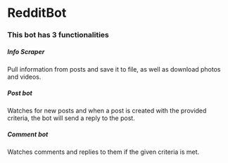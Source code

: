 # RedditBot

<h3> This bot has 3 functionalities </h3>

<h5>Info Scraper</h5>
Pull information from posts and save it to file, as well as download photos and videos.<br >

<h5>Post bot</h5>
Watches for new posts and when a post is created with the provided criteria, the bot will send a reply to the post.<br >

<h5>Comment bot</h5>
Watches comments and replies to them if the given criteria is met.<br >
